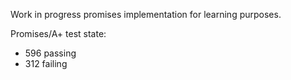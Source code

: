 Work in progress promises implementation for learning purposes. 

Promises/A+ test state:

- 596 passing
- 312 failing